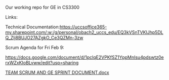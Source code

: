 Our working repo for GE in CS3300

Links: 

Technical Documentation:https://uccsoffice365-my.sharepoint.com/:w:/g/personal/obach2_uccs_edu/EQ3kVSnTVKlJhp5DLQ_Zlj8BUJO27AZgkO_Ce3QZMn-3zw

Scrum Agenda for Fri Feb 9:

https://docs.google.com/document/d/1pclqE2VPKfSZ1YppMnIsu4pdswtz0erxWZxKIoBLvww/edit?usp=sharing

[TEAM SCRUM AND GE SPRINT DOCUMENT.docx](https://github.com/colby13king/cs3300-JOCA/files/14195935/TEAM.SCRUM.AND.GE.SPRINT.DOCUMENT.docx)
